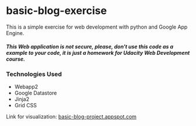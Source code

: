 # basic-blog-exercise
This is a simple exercise for web development with python and Google App Engine.

##### This Web application is not secure, please, don't use this code as a example to your code, it is just a homework for Udacity Web Development course.

### Technologies Used
 - Webapp2
 - Google Datastore
 - Jinja2
 - Grid CSS

Link for visualization: [basic-blog-project.appspot.com](http://basic-blog-project.appspot.com/)
